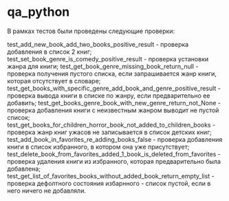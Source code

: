 # qa_python
В рамках тестов были проведены следующие проверки:

test_add_new_book_add_two_books_positive_result - проверка добавления в список 2 книг;
test_set_book_genre_is_comedy_positive_result - проверка установки жанра для книги;
test_get_book_genre_missing_book_return_null - проверка получения пустого списка, если запрашивается жанр книги, 
которая отсутствует в словаре;
test_get_books_with_specific_genre_add_book_and_genre_positive_result - проверка вывода книги в списке по жанру, 
если предварительно ее добавить;
test_get_books_genre_book_with_new_genre_return_not_None - проверка добавления книги с неизвестным жанром выводит не пустой список;
test_get_books_for_children_horror_book_not_added_to_children_books - проверка жанр книг ужасов не записывается в список детских книг;
test_add_book_in_favorites_re_adding_books_false - проверка добавления книги в список избранного, в котором она уже присутствует;
test_delete_book_from_favorites_added_1_book_is_deleted_from_favorites - проверка удаления книги из избранного, 
которая предварительно была добавлена;
test_get_list_of_favorites_books_without_added_book_return_empty_list - проверка дефолтного состояния избарнного - список пустой, 
если в него ничего не добавляли.